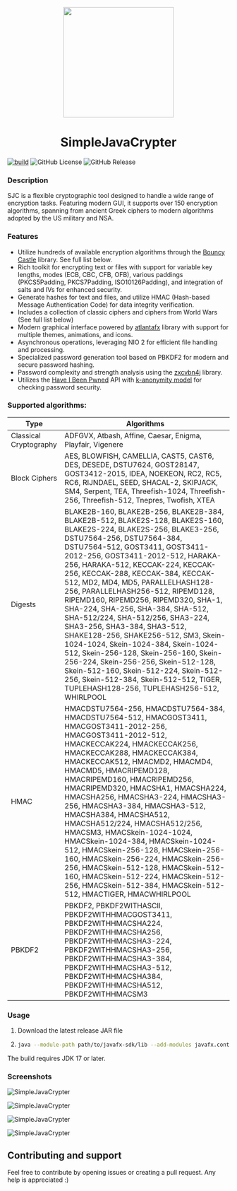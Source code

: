 <p align="center">
  <img src="https://raw.githubusercontent.com/MasterFlomaster1/SimpleJavaCrypter/master/.github/ic.png" width="250" height="250">
</p>
<h1 align="center">SimpleJavaCrypter</h1>

[![build](https://github.com/MasterFlomaster1/SimpleJavaCrypter/actions/workflows/build.yml/badge.svg)](https://github.com/MasterFlomaster1/SimpleJavaCrypter/actions/workflows/build.yml)
![GitHub License](https://img.shields.io/github/license/MasterFlomaster1/SimpleJavaCrypter)
![GitHub Release](https://img.shields.io/github/v/release/MasterFlomaster1/SimpleJavaCrypter)

### Description

SJC is a flexible cryptographic tool designed to handle a wide range of encryption tasks. Featuring modern GUI, it supports over 150 encryption algorithms, spanning from ancient Greek ciphers to modern algorithms adopted by the US military and NSA.

### Features

- Utilize hundreds of available encryption algorithms through the [Bouncy Castle](https://www.bouncycastle.org/download/bouncy-castle-java/) library. See full list below.
- Rich toolkit for encrypting text or files with support for variable key lengths, modes (ECB, CBC, CFB, OFB), various paddings (PKCS5Padding, PKCS7Padding, ISO10126Padding), and integration of salts and IVs for enhanced security.
- Generate hashes for text and files, and utilize HMAC (Hash-based Message Authentication Code) for data integrity verification.
- Includes a collection of classic ciphers and ciphers from World Wars (See full list below)
- Modern graphical interface powered by [atlantafx](https://github.com/mkpaz/atlantafx) library with support for multiple themes, animations, and icons.
- Asynchronous operations, leveraging NIO 2 for efficient file handling and processing.
- Specialized password generation tool based on PBKDF2 for modern and secure password hashing.
- Password complexity and strength analysis using the [zxcvbn4j](https://github.com/nulab/zxcvbn4j) library.
- Utilizes the [Have I Been Pwned](https://haveibeenpwned.com/Passwords) API with [k-anonymity model](https://en.wikipedia.org/wiki/K-anonymity) for checking password security.

### Supported algorithms:
| Type | Algorithms |
| --- | --- |
| Classical Cryptography | ADFGVX, Atbash, Affine, Caesar, Enigma, Playfair, Vigenere |
| Block Ciphers | AES, BLOWFISH, CAMELLIA, CAST5, CAST6, DES, DESEDE, DSTU7624, GOST28147, GOST3412-2015, IDEA, NOEKEON, RC2, RC5, RC6, RIJNDAEL, SEED, SHACAL-2, SKIPJACK, SM4, Serpent, TEA, Threefish-1024, Threefish-256, Threefish-512, Tnepres, Twofish, XTEA |
| Digests | BLAKE2B-160, BLAKE2B-256, BLAKE2B-384, BLAKE2B-512, BLAKE2S-128, BLAKE2S-160, BLAKE2S-224, BLAKE2S-256, BLAKE3-256, DSTU7564-256, DSTU7564-384, DSTU7564-512, GOST3411, GOST3411-2012-256, GOST3411-2012-512, HARAKA-256, HARAKA-512, KECCAK-224, KECCAK-256, KECCAK-288, KECCAK-384, KECCAK-512, MD2, MD4, MD5, PARALLELHASH128-256, PARALLELHASH256-512, RIPEMD128, RIPEMD160, RIPEMD256, RIPEMD320, SHA-1, SHA-224, SHA-256, SHA-384, SHA-512, SHA-512/224, SHA-512/256, SHA3-224, SHA3-256, SHA3-384, SHA3-512, SHAKE128-256, SHAKE256-512, SM3, Skein-1024-1024, Skein-1024-384, Skein-1024-512, Skein-256-128, Skein-256-160, Skein-256-224, Skein-256-256, Skein-512-128, Skein-512-160, Skein-512-224, Skein-512-256, Skein-512-384, Skein-512-512, TIGER, TUPLEHASH128-256, TUPLEHASH256-512, WHIRLPOOL |
| HMAC | HMACDSTU7564-256, HMACDSTU7564-384, HMACDSTU7564-512, HMACGOST3411, HMACGOST3411-2012-256, HMACGOST3411-2012-512, HMACKECCAK224, HMACKECCAK256, HMACKECCAK288, HMACKECCAK384, HMACKECCAK512, HMACMD2, HMACMD4, HMACMD5, HMACRIPEMD128, HMACRIPEMD160, HMACRIPEMD256, HMACRIPEMD320, HMACSHA1, HMACSHA224, HMACSHA256, HMACSHA3-224, HMACSHA3-256, HMACSHA3-384, HMACSHA3-512, HMACSHA384, HMACSHA512, HMACSHA512/224, HMACSHA512/256, HMACSM3, HMACSkein-1024-1024, HMACSkein-1024-384, HMACSkein-1024-512, HMACSkein-256-128, HMACSkein-256-160, HMACSkein-256-224, HMACSkein-256-256, HMACSkein-512-128, HMACSkein-512-160, HMACSkein-512-224, HMACSkein-512-256, HMACSkein-512-384, HMACSkein-512-512, HMACTIGER, HMACWHIRLPOOL |
| PBKDF2 | PBKDF2, PBKDF2WITHASCII, PBKDF2WITHHMACGOST3411, PBKDF2WITHHMACSHA224, PBKDF2WITHHMACSHA256, PBKDF2WITHHMACSHA3-224, PBKDF2WITHHMACSHA3-256, PBKDF2WITHHMACSHA3-384, PBKDF2WITHHMACSHA3-512, PBKDF2WITHHMACSHA384, PBKDF2WITHHMACSHA512, PBKDF2WITHHMACSM3 |

### Usage

1. Download the latest release JAR file
2. ```bash
   java --module-path path/to/javafx-sdk/lib --add-modules javafx.controls,javafx.fxml -jar simple-java-crypter-<version>.jar

The build requires JDK 17 or later.

### Screenshots

![SimpleJavaCrypter](https://raw.githubusercontent.com/MasterFlomaster1/SimpleJavaCrypter/master/.github/im1.png)

![SimpleJavaCrypter](https://raw.githubusercontent.com/MasterFlomaster1/SimpleJavaCrypter/master/.github/im2.png)

![SimpleJavaCrypter](https://raw.githubusercontent.com/MasterFlomaster1/SimpleJavaCrypter/master/.github/im3.png)

![SimpleJavaCrypter](https://raw.githubusercontent.com/MasterFlomaster1/SimpleJavaCrypter/master/.github/im4.png)

## Contributing and support

Feel free to contribute by opening issues or creating a pull request. Any help is appreciated :)

